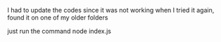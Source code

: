 I had to update the codes since it was not working when I tried it again, found it on one of my older folders

just run the command node index.js

